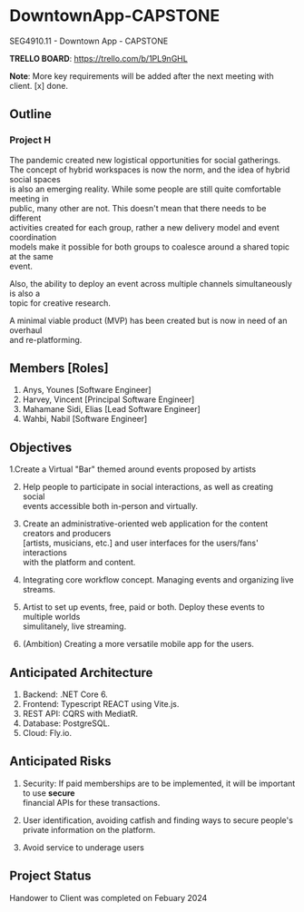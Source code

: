 # DowntownApp-CAPSTONE

SEG4910.11 - Downtown App - CAPSTONE

**TRELLO BOARD**: https://trello.com/b/1PL9nGHL

**Note**: More key requirements will be added after the next meeting with client. [x] done.

## Outline

### Project H

The pandemic created new logistical opportunities for social gatherings.  
The concept of hybrid workspaces is now the norm, and the idea of hybrid social spaces  
is also an emerging reality. While some people are still quite comfortable meeting in  
public, many other are not. This doesn't mean that there needs to be different  
activities created for each group, rather a new delivery model and event coordination  
models make it possible for both groups to coalesce around a shared topic at the same  
event.

Also, the ability to deploy an event across multiple channels simultaneously is also a  
topic for creative research.

A minimal viable product (MVP) has been created but is now in need of an overhaul  
and re-platforming.


## Members [Roles]

1. Anys, Younes [Software Engineer]
2. Harvey, Vincent [Principal Software Engineer]
3. Mahamane Sidi, Elias [Lead Software Engineer]
4. Wahbi, Nabil [Software Engineer]

## Objectives

1.Create a Virtual "Bar" themed around events proposed by artists

2. Help people to participate in social interactions, as well as creating social  
events accessible both in-person and virtually.

3. Create an administrative-oriented web application for the content creators and producers  
[artists, musicians, etc.] and user interfaces for the users/fans' interactions  
with the platform and content.

5. Integrating core workflow concept. Managing events and organizing live streams.

6. Artist to set up events, free, paid or both. Deploy these events to multiple worlds  
simulitanely, live streaming.

7. (Ambition) Creating a more versatile mobile app for the users.

## Anticipated Architecture

1. Backend:		.NET Core 6.
2. Frontend:	Typescript REACT using Vite.js.
3. REST API:	CQRS with MediatR.
4. Database:	PostgreSQL.
5. Cloud:     Fly.io.

## Anticipated Risks

1. Security: If paid memberships are to be implemented, it will be important to use **secure**  
financial APIs for these transactions.

4. User identification, avoiding catfish and finding ways to secure people's private information on the platform.

5. Avoid service to underage users

## Project Status 

Handower to Client was completed on Febuary 2024
